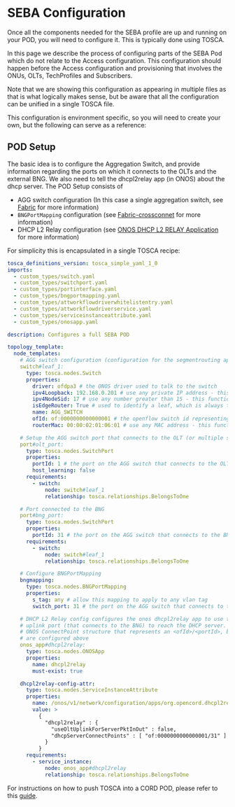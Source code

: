 # SEBA Configuration

Once all the components needed for the SEBA profile are up and
running on your POD, you will need to configure it. This is typically
done using TOSCA.

In this page we describe the process of configuring parts of the SEBA Pod which do not relate to the Access configuration.
This configuration should happen before the Access configuration and provisioning that involves the ONUs, OLTs, TechProfiles and Subscribers.

Note that we are showing this configuration as appearing in multiple files as that is what logically makes sense, but be aware that all the configuration can be unified in a single TOSCA file.

This configuration is environment specific, so you will need to create your own, but the following can serve as a reference:

## POD Setup

The basic idea is to configure the Aggregation Switch, and provide information regarding the ports on which it connects to the OLTs and the external BNG.
We also need to tell the dhcpl2relay app (in ONOS) about the dhcp server.
The POD Setup consists of

- AGG switch configuration (In this case a single aggregation switch, see [Fabric](../../fabric/README.md) for more information)
- `BNGPortMapping` configuration (see [Fabric-crossconnet](../../fabric-crossconnect/README.md) for more information)
- DHCP L2 Relay configuration (see [ONOS DHCP L2 RELAY Application](https://github.com/opencord/dhcpl2relay/#configuration) for more information)

For simplicity this is encapsulated in a single TOSCA recipe:

```yaml
tosca_definitions_version: tosca_simple_yaml_1_0
imports:
  - custom_types/switch.yaml
  - custom_types/switchport.yaml
  - custom_types/portinterface.yaml
  - custom_types/bngportmapping.yaml
  - custom_types/attworkflowdriverwhitelistentry.yaml
  - custom_types/attworkflowdriverservice.yaml
  - custom_types/serviceinstanceattribute.yaml
  - custom_types/onosapp.yaml

description: Configures a full SEBA POD

topology_template:
  node_templates:
    # AGG switch configuration (configuration for the segmentrouting app in ONOS that controls the AGG switch)
    switch#leaf_1:
      type: tosca.nodes.Switch
      properties:
        driver: ofdpa3 # the ONOS driver used to talk to the switch
        ipv4Loopback: 192.168.0.201 # use any private IP address - this functionality is not used in SEBA
        ipv4NodeSid: 17 # use any number greater than 15 - this functionality is not used in SEBA
        isEdgeRouter: True # used to identify a leaf, which is always the case in SEBA
        name: AGG_SWITCH
        ofId: of:0000000000000001 # the openflow switch id representing the AGG switch
        routerMac: 00:00:02:01:06:01 # use any MAC address - this functionality is not used in SEBA

    # Setup the AGG switch port that connects to the OLT (or multiple such OLTs each on a different port)
    port#olt_port:
      type: tosca.nodes.SwitchPort
      properties:
        portId: 1 # the port on the AGG switch that connects to the OLT's NNI port
        host_learning: false
      requirements:
        - switch:
            node: switch#leaf_1
            relationship: tosca.relationships.BelongsToOne

    # Port connected to the BNG
    port#bng_port:
      type: tosca.nodes.SwitchPort
      properties:
        portId: 31 # the port on the AGG switch that connects to the BNG
      requirements:
        - switch:
            node: switch#leaf_1
            relationship: tosca.relationships.BelongsToOne

    # Configure BNGPortMapping
    bngmapping:
      type: tosca.nodes.BNGPortMapping
      properties:
        s_tag: any # allow this mapping to apply to any vlan tag
        switch_port: 31 # the port on the AGG switch that connects to the BNG

    # DHCP L2 Relay config configures the onos dhcpl2relay app to use the AGG switch's
    # uplink port (that connects to the BNG) to reach the DHCP server. It uses the
    # ONOS ConnectPoint structure that represents an <ofId>/<portId>, both of which
    # are configured above
    onos_app#dhcpl2relay:
      type: tosca.nodes.ONOSApp
      properties:
        name: dhcpl2relay
        must-exist: true

    dhcpl2relay-config-attr:
      type: tosca.nodes.ServiceInstanceAttribute
      properties:
        name: /onos/v1/network/configuration/apps/org.opencord.dhcpl2relay
        value: >
          {
            "dhcpl2relay" : {
              "useOltUplinkForServerPktInOut" : false,
              "dhcpServerConnectPoints" : [ "of:0000000000000001/31" ]
            }
          }
      requirements:
        - service_instance:
            node: onos_app#dhcpl2relay
            relationship: tosca.relationships.BelongsToOne
```

For instructions on how to push TOSCA into a CORD POD, please
refer to this [guide](../../xos-tosca/README.md).
